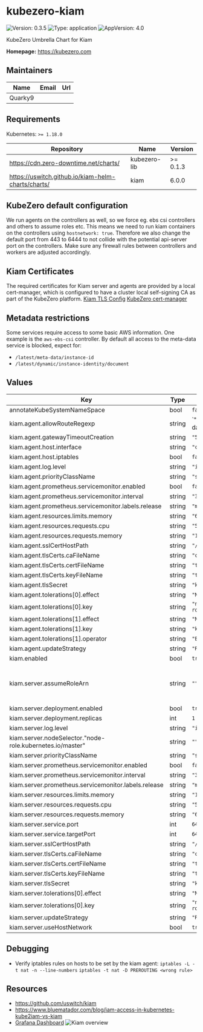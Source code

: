 # kubezero-kiam

![Version: 0.3.5](https://img.shields.io/badge/Version-0.3.5-informational?style=flat-square) ![Type: application](https://img.shields.io/badge/Type-application-informational?style=flat-square) ![AppVersion: 4.0](https://img.shields.io/badge/AppVersion-4.0-informational?style=flat-square)

KubeZero Umbrella Chart for Kiam

**Homepage:** <https://kubezero.com>

## Maintainers

| Name | Email | Url |
| ---- | ------ | --- |
| Quarky9 |  |  |

## Requirements

Kubernetes: `>= 1.18.0`

| Repository | Name | Version |
|------------|------|---------|
| https://cdn.zero-downtime.net/charts/ | kubezero-lib | >= 0.1.3 |
| https://uswitch.github.io/kiam-helm-charts/charts/ | kiam | 6.0.0 |

## KubeZero default configuration
We run agents on the controllers as well, so we force eg. ebs csi controllers and others to assume roles etc.
This means we need to run kiam containers on the controllers using `hostnetwork: true`.
Therefore we also change the default port from 443 to 6444 to not collide with the potential api-server port on the controllers.
Make sure any firewall rules between controllers and workers are adjusted accordingly.

## Kiam Certificates
The required certificates for Kiam server and agents are provided by a local cert-manager, which is configured to have a cluster local self-signing CA as part of the KubeZero platform. 
[Kiam TLS Config](https://github.com/uswitch/kiam/blob/master/docs/TLS.md#cert-manager) 
[KubeZero cert-manager](../kubezero-cert-manager/README.md)

## Metadata restrictions
Some services require access to some basic AWS information. One example is the `aws-ebs-csi` controller. 
By default all access to the meta-data service is blocked, expect for: 

- `/latest/meta-data/instance-id`
- `/latest/dynamic/instance-identity/document`

## Values

| Key | Type | Default | Description |
|-----|------|---------|-------------|
| annotateKubeSystemNameSpace | bool | `false` |  |
| kiam.agent.allowRouteRegexp | string | `"^/latest/(meta-data/instance-id|dynamic)"` |  |
| kiam.agent.gatewayTimeoutCreation | string | `"5s"` |  |
| kiam.agent.host.interface | string | `"cali+"` |  |
| kiam.agent.host.iptables | bool | `false` |  |
| kiam.agent.log.level | string | `"info"` |  |
| kiam.agent.priorityClassName | string | `"system-node-critical"` |  |
| kiam.agent.prometheus.servicemonitor.enabled | bool | `false` |  |
| kiam.agent.prometheus.servicemonitor.interval | string | `"30s"` |  |
| kiam.agent.prometheus.servicemonitor.labels.release | string | `"metrics"` |  |
| kiam.agent.resources.limits.memory | string | `"64Mi"` |  |
| kiam.agent.resources.requests.cpu | string | `"50m"` |  |
| kiam.agent.resources.requests.memory | string | `"16Mi"` |  |
| kiam.agent.sslCertHostPath | string | `"/etc/ssl/certs"` |  |
| kiam.agent.tlsCerts.caFileName | string | `"ca.crt"` |  |
| kiam.agent.tlsCerts.certFileName | string | `"tls.crt"` |  |
| kiam.agent.tlsCerts.keyFileName | string | `"tls.key"` |  |
| kiam.agent.tlsSecret | string | `"kiam-agent-tls"` |  |
| kiam.agent.tolerations[0].effect | string | `"NoSchedule"` |  |
| kiam.agent.tolerations[0].key | string | `"node-role.kubernetes.io/master"` |  |
| kiam.agent.tolerations[1].effect | string | `"NoSchedule"` |  |
| kiam.agent.tolerations[1].key | string | `"kubezero-workergroup"` |  |
| kiam.agent.tolerations[1].operator | string | `"Exists"` |  |
| kiam.agent.updateStrategy | string | `"RollingUpdate"` |  |
| kiam.enabled | bool | `true` |  |
| kiam.server.assumeRoleArn | string | `""` | kiam server IAM role to assume, required as we run the agents next to the servers normally, eg. arn:aws:iam::123456789012:role/kiam-server-role |
| kiam.server.deployment.enabled | bool | `true` |  |
| kiam.server.deployment.replicas | int | `1` |  |
| kiam.server.log.level | string | `"info"` |  |
| kiam.server.nodeSelector."node-role.kubernetes.io/master" | string | `""` |  |
| kiam.server.priorityClassName | string | `"system-cluster-critical"` |  |
| kiam.server.prometheus.servicemonitor.enabled | bool | `false` |  |
| kiam.server.prometheus.servicemonitor.interval | string | `"30s"` |  |
| kiam.server.prometheus.servicemonitor.labels.release | string | `"metrics"` |  |
| kiam.server.resources.limits.memory | string | `"128Mi"` |  |
| kiam.server.resources.requests.cpu | string | `"50m"` |  |
| kiam.server.resources.requests.memory | string | `"64Mi"` |  |
| kiam.server.service.port | int | `6444` |  |
| kiam.server.service.targetPort | int | `6444` |  |
| kiam.server.sslCertHostPath | string | `"/etc/ssl/certs"` |  |
| kiam.server.tlsCerts.caFileName | string | `"ca.crt"` |  |
| kiam.server.tlsCerts.certFileName | string | `"tls.crt"` |  |
| kiam.server.tlsCerts.keyFileName | string | `"tls.key"` |  |
| kiam.server.tlsSecret | string | `"kiam-server-tls"` |  |
| kiam.server.tolerations[0].effect | string | `"NoSchedule"` |  |
| kiam.server.tolerations[0].key | string | `"node-role.kubernetes.io/master"` |  |
| kiam.server.updateStrategy | string | `"RollingUpdate"` |  |
| kiam.server.useHostNetwork | bool | `true` |  |

## Debugging
- Verify iptables rules on hosts to be set by the kiam agent: 
  `iptables -L -t nat -n --line-numbers` 
  `iptables -t nat -D PREROUTING <wrong rule>`

## Resources
- https://github.com/uswitch/kiam
- https://www.bluematador.com/blog/iam-access-in-kubernetes-kube2iam-vs-kiam
- [Grafana Dashboard](https://raw.githubusercontent.com/uswitch/kiam/master/docs/dashboard-prom.json)
![Kiam overview](./kiam_architecure.png)
